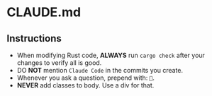 # CLAUDE.md


## Instructions

- When modifying Rust code, **ALWAYS** run `cargo check` after your changes to verify all is good.
- DO **NOT** mention `Claude Code` in the commits you create.
- Whenever you ask a question, prepend with: `🤔`.
- **NEVER** add classes to body. Use a div for that.

